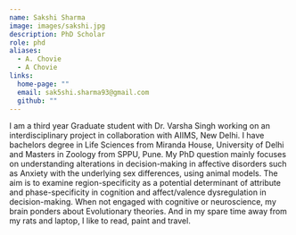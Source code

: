 ```yaml
---
name: Sakshi Sharma
image: images/sakshi.jpg
description: PhD Scholar
role: phd
aliases:
  - A. Chovie
  - A Chovie
links:
  home-page: ""
  email: sak5shi.sharma93@gmail.com
  github: ""
---
```


I am a third year Graduate student with Dr. Varsha Singh working on an interdisciplinary project in collaboration with AIIMS, New Delhi. I have bachelors degree in Life Sciences from Miranda House, University of Delhi and Masters in Zoology from SPPU, Pune. My PhD question mainly focuses on understanding alterations in decision-making in affective disorders such as Anxiety with the underlying sex differences, using animal models. The aim is to examine region-specificity as a potential determinant of attribute and phase-specificity in cognition and affect/valence dysregulation in decision-making. When not engaged with cognitive or neuroscience, my brain ponders about Evolutionary theories. And in my spare time away from my rats and laptop, I like to read, paint and travel. 

